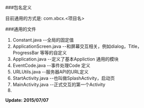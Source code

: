 ###包名定义

目前通用的方式是: com.xbcx.<项目名>

###通用的文件

1. Constant.java --全局的固定值
2. ApplicationScreen.java --和屏幕交互相关，例如dialog，Title，ProgressBar 等等的自定义
3. Application.java --定义了基本Appliction 通用的模块
4. EventCode.java --事件处理Code 定义
5. URLUtils.java --服务器API的URL定义
6. StartActivity.java --也叫做SplashActivity，启动页
7. MainActivity.java --正式交互的第一个Activity
8. 

**Update: 2015/07/07**
